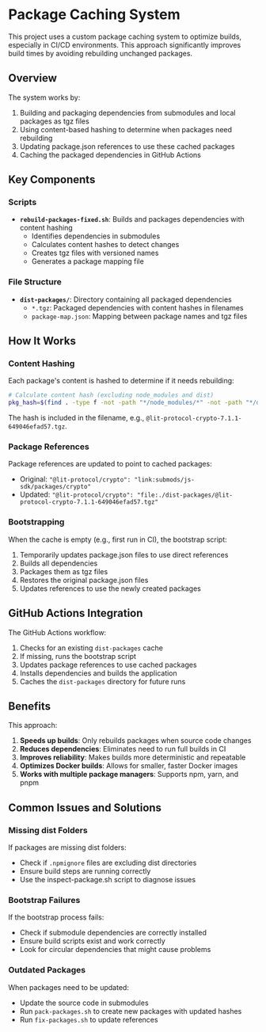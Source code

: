 # Package Caching System

This project uses a custom package caching system to optimize builds, especially in CI/CD environments. This approach significantly improves build times by avoiding rebuilding unchanged packages.

## Overview

The system works by:

1. Building and packaging dependencies from submodules and local packages as tgz files
2. Using content-based hashing to determine when packages need rebuilding
3. Updating package.json references to use these cached packages
4. Caching the packaged dependencies in GitHub Actions

## Key Components

### Scripts

- **`rebuild-packages-fixed.sh`**: Builds and packages dependencies with content hashing
  - Identifies dependencies in submodules
  - Calculates content hashes to detect changes
  - Creates tgz files with versioned names
  - Generates a package mapping file

### File Structure

- **`dist-packages/`**: Directory containing all packaged dependencies
  - `*.tgz`: Packaged dependencies with content hashes in filenames
  - `package-map.json`: Mapping between package names and tgz files

## How It Works

### Content Hashing

Each package's content is hashed to determine if it needs rebuilding:

```bash
# Calculate content hash (excluding node_modules and dist)
pkg_hash=$(find . -type f -not -path "*/node_modules/*" -not -path "*/dist/*" | sort | xargs cat 2>/dev/null | sha256sum | cut -d ' ' -f 1 | cut -c 1-12)
```

The hash is included in the filename, e.g., `@lit-protocol-crypto-7.1.1-649046efad57.tgz`.

### Package References

Package references are updated to point to cached packages:

- Original: `"@lit-protocol/crypto": "link:submods/js-sdk/packages/crypto"`
- Updated: `"@lit-protocol/crypto": "file:./dist-packages/@lit-protocol-crypto-7.1.1-649046efad57.tgz"`

### Bootstrapping

When the cache is empty (e.g., first run in CI), the bootstrap script:

1. Temporarily updates package.json files to use direct references
2. Builds all dependencies
3. Packages them as tgz files
4. Restores the original package.json files
5. Updates references to use the newly created packages

## GitHub Actions Integration

The GitHub Actions workflow:

1. Checks for an existing `dist-packages` cache
2. If missing, runs the bootstrap script
3. Updates package references to use cached packages
4. Installs dependencies and builds the application
5. Caches the `dist-packages` directory for future runs

## Benefits

This approach:

1. **Speeds up builds**: Only rebuilds packages when source code changes
2. **Reduces dependencies**: Eliminates need to run full builds in CI
3. **Improves reliability**: Makes builds more deterministic and repeatable
4. **Optimizes Docker builds**: Allows for smaller, faster Docker images
5. **Works with multiple package managers**: Supports npm, yarn, and pnpm

## Common Issues and Solutions

### Missing dist Folders

If packages are missing dist folders:
- Check if `.npmignore` files are excluding dist directories
- Ensure build steps are running correctly
- Use the inspect-package.sh script to diagnose issues

### Bootstrap Failures

If the bootstrap process fails:
- Check if submodule dependencies are correctly installed
- Ensure build scripts exist and work correctly
- Look for circular dependencies that might cause problems

### Outdated Packages

When packages need to be updated:
- Update the source code in submodules
- Run `pack-packages.sh` to create new packages with updated hashes
- Run `fix-packages.sh` to update references